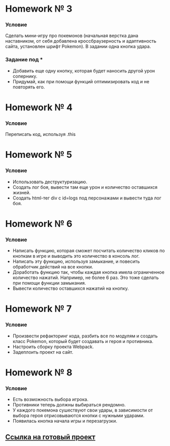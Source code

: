 # Homework № 3 
### Условие
Сделать мини-игру про покемонов (начальная верстка дана наставником, от себя добавлена кроссбраузерность и адаптивность сайта, установлен шрифт Pokemon). В задании одна кнопка удара.

### Задание под *
* Добавить еще одну кнопку, которая будет наносить другой урон сопернику.
* Придумай, как при помощи функций оптимизировать код и не повторять его.

# Homework № 4 
### Условие
Переписать код, используя .this

# Homework № 5 
### Условие
* Использовать деструктуризацию.
* Создать лог боя, вывести там еще урон и количество оставшихся жизней. 
* Создать html-тег div с id=logs под персонажами и вывести туда лог боя. 

# Homework № 6 
### Условие
* Написать функцию, которая сможет посчитать количество кликов  по кнопкам в игре и выводить это количество в консоль лог.
* Написать эту функцию, используя замыкание, и повесить обработчик действий на все кнопки.
* Доработать функцию так, чтобы каждая кнопка имела ограниченное количество нажатий. Например, не более 6 раз. Это тоже сделать при помощи функции замыкания.
* Вывести количество оставшихся нажатий на кнопку.

# Homework № 7 
### Условие
* Произвести рефакторинг кода, разбить все по модулям и создать класс Pokemon, который будет создавать и героя и противника.
* Настроить сборку проекта Webpack.
* Задеплоить проект на сайт.

# Homework № 8 
### Условие
* Есть возможность выбора игрока.
* Противники теперь должны выбираться рендомно.
* У каждого покемона сушествуют свои удары, в зависимости от выбора героя отрисовываются кнопки с нужными ударами.
* Появилась кнопка начала игры и перезагрузки.


 ## [Ссылка на готовый проект](https://frosty-beaver-1f2fea.netlify.app)


